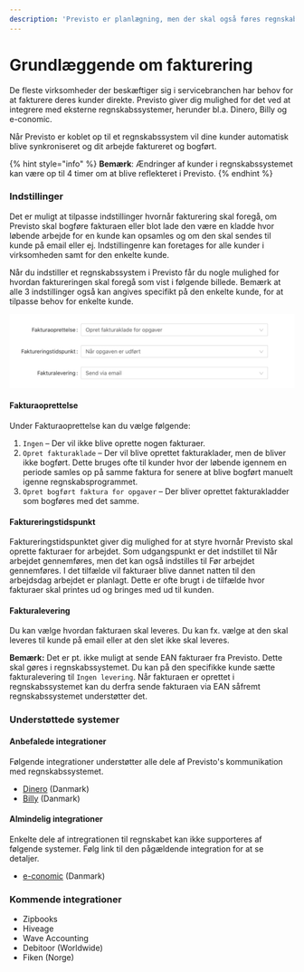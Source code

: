 ```yaml
---
description: 'Previsto er planlægning, men der skal også føres regnskab'
---
```


# Grundlæggende om fakturering

De fleste virksomheder der beskæftiger sig i servicebranchen har behov for at fakturere deres kunder direkte. Previsto giver dig mulighed for det ved at integrere med eksterne regnskabssystemer, herunder bl.a. Dinero, Billy og e-conomic.

Når Previsto er koblet op til et regnskabssystem vil dine kunder automatisk blive synkroniseret og dit arbejde faktureret og bogført.

{% hint style="info" %}
**Bemærk**: Ændringer af kunder i regnskabssystemet kan være op til 4 timer om at blive reflekteret i Previsto. 
{% endhint %}

### Indstillinger

Det er muligt at tilpasse indstillinger hvornår fakturering skal foregå, om Previsto skal bogføre fakturaen eller blot lade den være en kladde hvor løbende arbejde for en kunde kan opsamles og om den skal sendes til kunde på email eller ej. Indstillingenre kan foretages for alle kunder i virksomheden samt for den enkelte kunde.

Når du indstiller et regnskabssystem i Previsto får du nogle mulighed for hvordan faktureringen skal foregå som vist i følgende billede. Bemærk at alle 3 indstillinger også kan angives specifikt på den enkelte kunde, for at tilpasse behov for enkelte kunde. 

![](../.gitbook/assets/skaermbillede-2020-10-10-kl.-14.20.07.png)

#### Fakturaoprettelse



Under Fakturaoprettelse kan du vælge følgende:

1. `Ingen` – Der vil ikke blive oprette nogen fakturaer.
2. `Opret fakturaklade` – Der vil blive oprettet fakturaklader, men de bliver ikke bogført. Dette bruges ofte til kunder hvor der løbende igennem en periode samles op på samme faktura for senere at blive bogført manuelt igenne regnskabsprogrammet. 
3. `Opret bogført faktura for opgaver` – Der bliver oprettet fakturakladder som bogføres med det samme.

#### Faktureringstidspunkt

Faktureringstidspunktet giver dig mulighed for at styre hvornår Previsto skal oprette fakturaer for arbejdet. Som udgangspunkt er det indstillet til Når arbejdet gennemføres, men det kan også indstilles til Før arbejdet gennemføres. I det tilfælde vil fakturaer blive dannet natten til den arbejdsdag arbejdet er planlagt. Dette er ofte brugt i de tilfælde hvor fakturaer skal printes ud og bringes med ud til kunden.

#### Fakturalevering

Du kan vælge hvordan fakturaen skal leveres. Du kan fx. vælge at den skal leveres til kunde på email eller at den slet ikke skal leveres.

**Bemærk:** Det er pt. ikke muligt at sende EAN fakturaer fra Previsto. Dette skal gøres i regnskabssystemet. Du kan på den specifikke kunde sætte fakturalevering til `Ingen levering`. Når fakturaen er oprettet i regnskabssystemet kan du derfra sende fakturaen via EAN såfremt regnskabssystemet understøtter det.

### Understøttede systemer 

#### Anbefalede integrationer

Følgende integrationer understøtter alle dele af Previsto's kommunikation med regnskabssystemet.

* [Dinero](integration-med-dinero.md) \(Danmark\)
* [Billy](integration-med-billy.md) \(Danmark\)

#### Almindelig integrationer 

Enkelte dele af intregrationen til regnskabet kan ikke supporteres af følgende systemer. Følg link til den pågældende integration for at se detaljer.

* [e-conomic](integration-med-e-conomic.md) \(Danmark\)

### Kommende integrationer

* Zipbooks
* Hiveage
* Wave Accounting
* Debitoor \(Worldwide\)
* Fiken \(Norge\)


